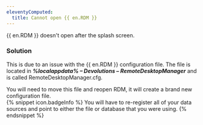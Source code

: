 ```yaml
---
eleventyComputed:
  title: Cannot open {{ en.RDM }}
---
```

{{ en.RDM }} doesn't open after the splash screen.
### Solution
This is due to an issue with the {{ en.RDM }} configuration file. The file is located in ***%localappdata% – Devolutions – RemoteDesktopManager*** and is called RemoteDesktopManager.cfg.  

You will need to move this file and reopen RDM, it will create a brand new configuration file.  
{% snippet icon.badgeInfo %}
You will have to re-register all of your data sources and point to either the file or database that you were using.
{% endsnippet %}
